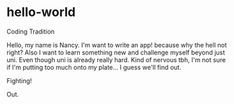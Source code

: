 # hello-world
Coding Tradition

Hello, my name is Nancy. I'm want to write an app! because why the hell not right? Also I want to learn something new and challenge myself beyond just uni. Even though uni is already really hard. Kind of nervous tbh, I'm not sure if I'm putting too much onto my plate...
I guess we'll find out.

Fighting!

Out.
